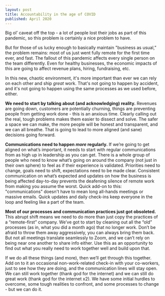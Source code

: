 ```yaml
---
layout: post
title: Accountability in the age of COVID
published: April 2020
---
```


Big ol’ caveat off the top - a lot of people lost their jobs as part of this pandemic, so this problem is certainly a nice problem to have.

But for those of us lucky enough to basically maintain "business as usual,” the problem remains: most of us just went fully remote for the first time ever, and fast. The fallout of this pandemic affects every single person on the team differently. Even for healthy businesses, the economic impacts of this are going to affect revenue plans, hiring, fundraising, etc.

In this new, chaotic environment, it's more important than ever we can rely on each other and ship _great_ work. That's not going to happen by accident, and it's not going to happen using the same processes as we used before, either.

**We need to start by talking about (and acknowledging) reality.** Revenues are going down, customers are potentially churning, things are preventing people from getting work done - this is an anxious time. Clearly calling out the real, tough problems makes them easier to dissect and solve. The safer a space we can make, the more people will be honest and transparent, and we can all breathe. That is going to lead to more aligned (and sane) decisions going forward.

**Communications need to happen _more_ regularly.** If we’re going to get aligned on what’s important, it needs to start with regular communications from as high up in leadership as you can get. There is a whole group of people who need to know what’s going on around the company (not just in their own sphere) to feel as if their experience is validated. Priorities need to change, goals need to shift, expectations need to be made clear. Consistent communication on what’s expected and updates on how the business is being affected day-to-day prevents the deafening silence of remote work from making you assume the worst. Quick add-on to this: "communications" doesn't have to mean long all-hands meetings or massive emails. Quick updates and daily check-ins keep everyone in the loop and feeling like a part of the team.

**Most of our processes and communication practices just got obsoleted.** This abrupt shift means we need to do more than just copy the practices of a “remote-first” company. We’ve got to start by cleaning out all the “old” processes (as in, what you did a month ago) that no longer work. Don’t be afraid to throw them away aggressively, you can always bring them back. But not all meetings translate seamlessly to Zoom, and we can’t rely on being near one another to share info either. Use this as an opportunity to find out what you really need to work together well and build upon that.

If we do all these things (and more), then we’ll get through this together. Add on to it an occasional non-work-related check-in with your co-workers, just to see how they are doing, and the communication lines will stay open. We can still work together (thank god for the internet) and we can still do great work (thank god for the internet x2). We have some initial hurdles to overcome, some tough realities to confront, and some processes to change - but we can do it.
